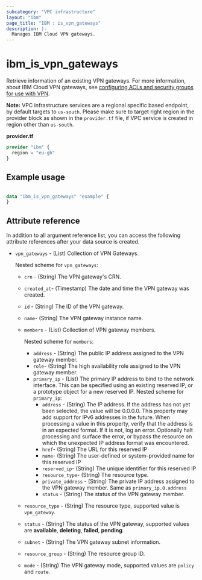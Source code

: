 ```yaml
---
subcategory: "VPC infrastructure"
layout: "ibm"
page_title: "IBM : is_vpn_gateways"
description: |-
  Manages IBM Cloud VPN gateways.
---
```


# ibm_is_vpn_gateways
Retrieve information of an existing VPN gateways. For more information, about IBM Cloud VPN gateways, see [configuring ACLs and security groups for use with VPN](https://cloud.ibm.com/docs/vpc?topic=vpc-acls-security-groups-vpn).

**Note:** 
VPC infrastructure services are a regional specific based endpoint, by default targets to `us-south`. Please make sure to target right region in the provider block as shown in the `provider.tf` file, if VPC service is created in region other than `us-south`.

**provider.tf**

```terraform
provider "ibm" {
  region = "eu-gb"
}
```

## Example usage

```terraform

data "ibm_is_vpn_gateways" "example" {
}

```

## Attribute reference
In addition to all argument reference list, you can access the following attribute references after your data source is created. 

- `vpn_gateways` - (List) Collection of VPN Gateways.

  Nested scheme for `vpn_gateways`:
  - `crn` - (String) The VPN gateway's CRN.
  - `created_at`- (Timestamp) The date and time the VPN gateway was created.
  - `id` - (String) The ID of the VPN gateway.
  - `name`-  (String) The VPN gateway instance name.
  - `members` - (List) Collection of VPN gateway members.

    Nested scheme for `members`:
	  - `address` - (String) The public IP address assigned to the VPN gateway member.
	  - `role`-  (String) The high availability role assigned to the VPN gateway member.
    - `primary_ip` - (List) The primary IP address to bind to the network interface. This can be specified using an existing reserved IP, or a prototype object for a new reserved IP.
      Nested scheme for `primary_ip`:
      - `address` - (String) The IP address. If the address has not yet been selected, the value will be 0.0.0.0. This property may add support for IPv6 addresses in the future. When processing a value in this property, verify that the address is in an expected format. If it is not, log an error. Optionally halt processing and surface the error, or bypass the resource on which the unexpected IP address format was encountered.
      - `href`- (String) The URL for this reserved IP
      - `name`- (String) The user-defined or system-provided name for this reserved IP
      - `reserved_ip`- (String) The unique identifier for this reserved IP
      - `resource_type`- (String) The resource type.
	  - `private_address` - (String) The private IP address assigned to the VPN gateway member. Same as `primary_ip.0.address`
	  - `status` - (String) The status of the VPN gateway member.
  - `resource_type` - (String) The resource type, supported value is `vpn_gateway`.
  - `status` - (String) The status of the VPN gateway, supported values are **available**, **deleting**, **failed**, **pending**.
  - `subnet` - (String) The VPN gateway subnet information.
  - `resource_group` - (String) The resource group ID.
  - `mode` - (String) The VPN gateway mode, supported values are `policy` and `route`.


